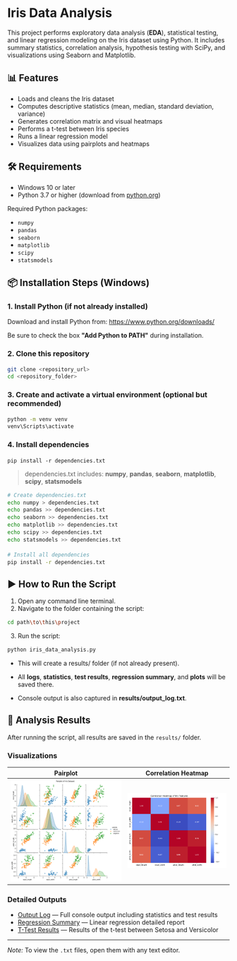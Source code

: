 # Iris Data Analysis

This project performs exploratory data analysis (**EDA**), statistical testing, and linear regression modeling on the Iris dataset using Python. It includes summary statistics, correlation analysis, hypothesis testing with SciPy, and visualizations using Seaborn and Matplotlib.

## 📊 Features

- Loads and cleans the Iris dataset
- Computes descriptive statistics (mean, median, standard deviation, variance)
- Generates correlation matrix and visual heatmaps
- Performs a t-test between Iris species
- Runs a linear regression model
- Visualizes data using pairplots and heatmaps

## 🛠️ Requirements

- Windows 10 or later
- Python 3.7 or higher (download from [python.org](https://www.python.org/downloads/))

Required Python packages:

- `numpy`
- `pandas`
- `seaborn`
- `matplotlib`
- `scipy`
- `statsmodels`

## 📦 Installation Steps (Windows)

### 1. Install Python (if not already installed)

Download and install Python from: https://www.python.org/downloads/

Be sure to check the box **"Add Python to PATH"** during installation.

### 2. Clone this repository

```bash
git clone <repository_url>
cd <repository_folder>
```

### 3. Create and activate a virtual environment (optional but recommended)

```bash
python -m venv venv
venv\Scripts\activate
```

### 4. Install dependencies
`pip install -r dependencies.txt`

> dependencies.txt includes: **numpy**, **pandas**, **seaborn**, **matplotlib**, **scipy**, **statsmodels**


```bash
# Create dependencies.txt
echo numpy > dependencies.txt
echo pandas >> dependencies.txt
echo seaborn >> dependencies.txt
echo matplotlib >> dependencies.txt
echo scipy >> dependencies.txt
echo statsmodels >> dependencies.txt

# Install all dependencies
pip install -r dependencies.txt
```

## ▶️ How to Run the Script
1. Open any command line terminal.
2. Navigate to the folder containing the script:
```bash
cd path\to\this\project
```
3. Run the script:
```bash
python iris_data_analysis.py
```

- This will create a results/ folder (if not already present).

- All **logs**, **statistics**, **test results**, **regression summary**, and **plots** will be saved there.

- Console output is also captured in **results/output_log.txt**.

## 📂 Analysis Results

After running the script, all results are saved in the `results/` folder.

### Visualizations

| Pairplot                          | Correlation Heatmap                                     |
|-----------------------------------|---------------------------------------------------------|
| ![Pairplot](results/pairplot.png) | ![Correlation Heatmap](results/correlation_heatmap.png) |

### Detailed Outputs

- [Output Log](results/output_log.txt) — Full console output including statistics and test results  
- [Regression Summary](results/regression_summary.txt) — Linear regression detailed report  
- [T-Test Results](results/t_test_results.txt) — Results of the t-test between Setosa and Versicolor

---

*Note:* To view the `.txt` files, open them with any text editor.

